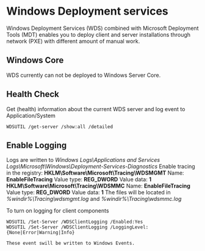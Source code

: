 # Windows Deployment services
Windows Deployment Services (WDS) combined with Microsoft Deployment Tools (MDT) enables you to deploy client and server installations through network (PXE) with different amount of manual work. 

## Windows Core
WDS currently can not be deployed to Windows Server Core.

## Health Check
Get (health) information about the current WDS server and log event to Application/System
```shell
WDSUTIL /get-server /show:all /detailed
```

## Enable Logging
Logs are written to _Windows Logs\Applications and Services Logs\Microsoft\Windows\Deployment-Services-Diagnostics_
Enable tracing in the registry:
  **HKLM\Software\Microsoft\Tracing\WDSMGMT**
  Name: **EnableFileTracing**
  Value type: **REG_DWORD**
  Value data: **1**
  **HKLM\Software\Microsoft\Tracing\WDSMMC**
  Name: **EnableFileTracing**
  Value type: **REG_DWORD**
  Value data: **1**
The files will be located in _%windir%\Tracing\wdsmgmt.log_ and _%windir%\Tracing\wdsmmc.log_

To turn on logging for client components
```shell
WDSUTIL /Set-Server /WDSClientLogging /Enabled:Yes
WDSUTIL /Set-Server /WDSClientLogging /LoggingLevel:{None|Error|Warning|Info}

These event swill be written to Windows Events.
